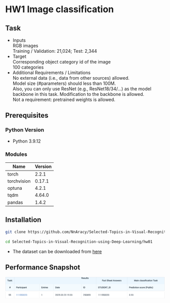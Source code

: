 # HW1 Image classification

## Task
- Inputs  
RGB images  
Training / Validation: 21,024; Test: 2,344
- Target  
Corresponding object category id of the image  
100 categories
- Additional Requirements / Limitations  
No external data (i.e., data from other sources) allowed.  
Model size (#parameters) should less than 100M.  
Also, you can only use ResNet (e.g., ResNet18/34/…) as the model backbone in this task. Modification to the backbone is allowed.   
Not a requirement: pretrained weights is allowed.

## Prerequisites

### **Python Version**
- Python 3.9.12

### **Modules**
| Name   | Version   |
|-----------|-------|
| torch     | 2.2.1 |
| torchvision | 0.17.1 |
| optuna    | 4.2.1 |
| tqdm      | 4.64.0 |
| pandas    | 1.4.2 |

## Installation
```bash
git clone https://github.com/NnAracy/Selected-Topics-in-Visual-Recognition-using-Deep-Learning
```
```bash
cd Selected-Topics-in-Visual-Recognition-using-Deep-Learning/hw01
```
- The dataset can be downloaded from [here](https://drive.google.com/file/d/1fx4Z6xl5b6r4UFkBrn5l0oPEIagZxQ5u/view)

## Performance Snapshot
![](./tab.png)
![](./rank.png)